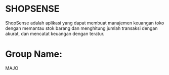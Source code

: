 # SHOPSENSE
ShopSense adalah aplikasi yang dapat membuat manajemen keuangan toko dengan memantau stok barang dan menghitung jumlah transaksi dengan akurat, dan mencatat keuangan dengan teratur.

# Group Name:
  MAJO

